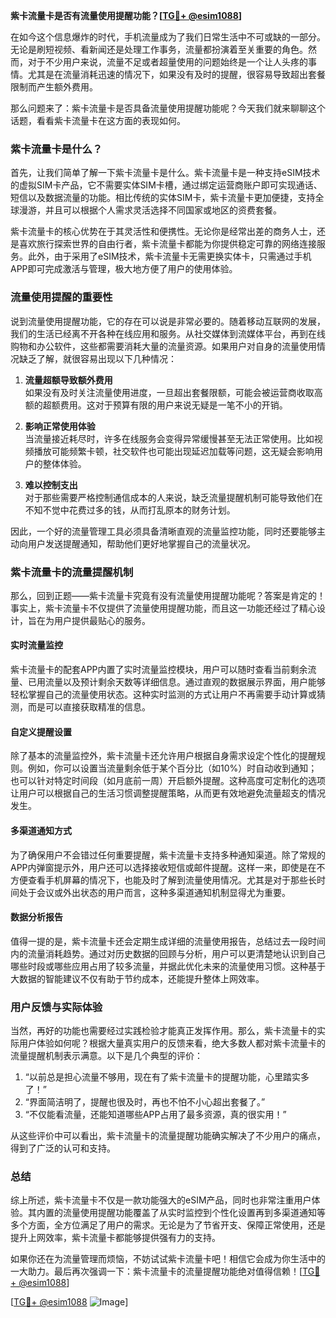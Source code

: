 **紫卡流量卡是否有流量使用提醒功能？[[TG💪+ @esim1088](https://t.me/s/esim1088)]**

在如今这个信息爆炸的时代，手机流量成为了我们日常生活中不可或缺的一部分。无论是刷短视频、看新闻还是处理工作事务，流量都扮演着至关重要的角色。然而，对于不少用户来说，流量不足或者超量使用的问题始终是一个让人头疼的事情。尤其是在流量消耗迅速的情况下，如果没有及时的提醒，很容易导致超出套餐限制而产生额外费用。

那么问题来了：紫卡流量卡是否具备流量使用提醒功能呢？今天我们就来聊聊这个话题，看看紫卡流量卡在这方面的表现如何。

### 紫卡流量卡是什么？

首先，让我们简单了解一下紫卡流量卡是什么。紫卡流量卡是一种支持eSIM技术的虚拟SIM卡产品，它不需要实体SIM卡槽，通过绑定运营商账户即可实现通话、短信以及数据流量的功能。相比传统的实体SIM卡，紫卡流量卡更加便捷，支持全球漫游，并且可以根据个人需求灵活选择不同国家或地区的资费套餐。

紫卡流量卡的核心优势在于其灵活性和便携性。无论你是经常出差的商务人士，还是喜欢旅行探索世界的自由行者，紫卡流量卡都能为你提供稳定可靠的网络连接服务。此外，由于采用了eSIM技术，紫卡流量卡无需更换实体卡，只需通过手机APP即可完成激活与管理，极大地方便了用户的使用体验。

### 流量使用提醒的重要性

说到流量使用提醒功能，它的存在可以说是非常必要的。随着移动互联网的发展，我们的生活已经离不开各种在线应用和服务。从社交媒体到流媒体平台，再到在线购物和办公软件，这些都需要消耗大量的流量资源。如果用户对自身的流量使用情况缺乏了解，就很容易出现以下几种情况：

1. **流量超额导致额外费用**  
   如果没有及时关注流量使用进度，一旦超出套餐限额，可能会被运营商收取高额的超额费用。这对于预算有限的用户来说无疑是一笔不小的开销。

2. **影响正常使用体验**  
   当流量接近耗尽时，许多在线服务会变得异常缓慢甚至无法正常使用。比如视频播放可能频繁卡顿，社交软件也可能出现延迟加载等问题，这无疑会影响用户的整体体验。

3. **难以控制支出**  
   对于那些需要严格控制通信成本的人来说，缺乏流量提醒机制可能导致他们在不知不觉中花费过多的钱，从而打乱原本的财务计划。

因此，一个好的流量管理工具必须具备清晰直观的流量监控功能，同时还要能够主动向用户发送提醒通知，帮助他们更好地掌握自己的流量状况。

### 紫卡流量卡的流量提醒机制

那么，回到正题——紫卡流量卡究竟有没有流量使用提醒功能呢？答案是肯定的！事实上，紫卡流量卡不仅提供了流量使用提醒功能，而且这一功能还经过了精心设计，旨在为用户提供最贴心的服务。

#### 实时流量监控

紫卡流量卡的配套APP内置了实时流量监控模块，用户可以随时查看当前剩余流量、已用流量以及预计剩余天数等详细信息。通过直观的数据展示界面，用户能够轻松掌握自己的流量使用状态。这种实时监测的方式让用户不再需要手动计算或猜测，而是可以直接获取精准的信息。

#### 自定义提醒设置

除了基本的流量监控外，紫卡流量卡还允许用户根据自身需求设定个性化的提醒规则。例如，你可以设置当流量剩余低于某个百分比（如10%）时自动收到通知；也可以针对特定时间段（如月底前一周）开启额外提醒。这种高度可定制化的选项让用户可以根据自己的生活习惯调整提醒策略，从而更有效地避免流量超支的情况发生。

#### 多渠道通知方式

为了确保用户不会错过任何重要提醒，紫卡流量卡支持多种通知渠道。除了常规的APP内弹窗提示外，用户还可以选择接收短信或邮件提醒。这样一来，即使是在不方便查看手机屏幕的情况下，也能及时了解到流量使用情况。尤其是对于那些长时间处于会议或外出状态的用户而言，这种多渠道通知机制显得尤为重要。

#### 数据分析报告

值得一提的是，紫卡流量卡还会定期生成详细的流量使用报告，总结过去一段时间内的流量消耗趋势。通过对历史数据的回顾与分析，用户可以更清楚地认识到自己哪些时段或哪些应用占用了较多流量，并据此优化未来的流量使用习惯。这种基于大数据的智能建议不仅有助于节约成本，还能提升整体上网效率。

### 用户反馈与实际体验

当然，再好的功能也需要经过实践检验才能真正发挥作用。那么，紫卡流量卡的实际用户体验如何呢？根据大量真实用户的反馈来看，绝大多数人都对紫卡流量卡的流量提醒机制表示满意。以下是几个典型的评价：

1. “以前总是担心流量不够用，现在有了紫卡流量卡的提醒功能，心里踏实多了！”  
2. “界面简洁明了，提醒也很及时，再也不怕不小心超出套餐了。”  
3. “不仅能看流量，还能知道哪些APP占用了最多资源，真的很实用！”  

从这些评价中可以看出，紫卡流量卡的流量提醒功能确实解决了不少用户的痛点，得到了广泛的认可和支持。

### 总结

综上所述，紫卡流量卡不仅是一款功能强大的eSIM产品，同时也非常注重用户体验。其内置的流量使用提醒功能覆盖了从实时监控到个性化设置再到多渠道通知等多个方面，全方位满足了用户的需求。无论是为了节省开支、保障正常使用，还是提升上网效率，紫卡流量卡都能够提供强有力的支持。

如果你还在为流量管理而烦恼，不妨试试紫卡流量卡吧！相信它会成为你生活中的一大助力。最后再次强调一下：紫卡流量卡的流量提醒功能绝对值得信赖！[[TG💪+ @esim1088](https://t.me/s/esim1088)]

[[TG💪+ @esim1088](https://t.me/s/esim1088) ![Image](https://i.postimg.cc/4NQfJmqS/Snipaste-2025-05-13-00-14-12.png)]